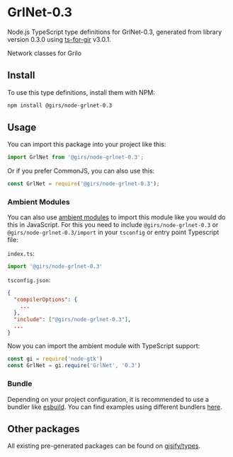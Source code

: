 
# GrlNet-0.3

Node.js TypeScript type definitions for GrlNet-0.3, generated from library version 0.3.0 using [ts-for-gir](https://github.com/gjsify/ts-for-gir) v3.0.1.

Network classes for Grilo

## Install

To use this type definitions, install them with NPM:
```bash
npm install @girs/node-grlnet-0.3
```

## Usage

You can import this package into your project like this:
```ts
import GrlNet from '@girs/node-grlnet-0.3';
```

Or if you prefer CommonJS, you can also use this:
```ts
const GrlNet = require('@girs/node-grlnet-0.3');
```

### Ambient Modules

You can also use [ambient modules](https://github.com/gjsify/ts-for-gir/tree/main/packages/cli#ambient-modules) to import this module like you would do this in JavaScript.
For this you need to include `@girs/node-grlnet-0.3` or `@girs/node-grlnet-0.3/import` in your `tsconfig` or entry point Typescript file:

`index.ts`:
```ts
import '@girs/node-grlnet-0.3'
```

`tsconfig.json`:
```json
{
  "compilerOptions": {
    ...
  },
  "include": ["@girs/node-grlnet-0.3"],
  ...
}
```

Now you can import the ambient module with TypeScript support: 

```ts
const gi = require('node-gtk')
const GrlNet = gi.require('GrlNet', '0.3')
```


### Bundle

Depending on your project configuration, it is recommended to use a bundler like [esbuild](https://esbuild.github.io/). You can find examples using different bundlers [here](https://github.com/gjsify/ts-for-gir/tree/main/examples).

## Other packages

All existing pre-generated packages can be found on [gjsify/types](https://github.com/gjsify/types).


